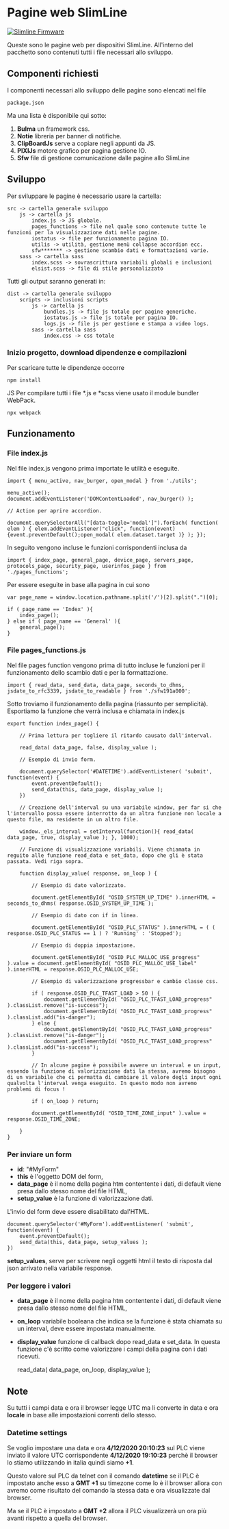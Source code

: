 # Pagine web SlimLine

[![Slimline Firmware](https://img.shields.io/badge/firmware-%3E%3Dsfw198d030-%23009933)](https://support.elsist.biz/note-di-rilascio-per-il-firmare-delle-cpu-swf198/)

Queste sono le pagine web per dispositivi SlimLine.
All'interno del pacchetto sono contenuti tutti i file necessari allo sviluppo.

## Componenti richiesti

I componenti necessari allo sviluppo delle pagine sono elencati nel file

	package.json

Ma una lista è disponibile qui sotto:

1. **Bulma** un framework css.
2. **Notie** libreria per banner di notifiche.
3. **ClipBoardJs** serve a copiare negli appunti da JS.
3. **PIXIJs** motore grafico per pagina gestione IO.
4. **Sfw** file di gestione comunicazione dalle pagine allo SlimLine

## Sviluppo

Per sviluppare le pagine è necessario usare la cartella:

	src -> cartella generale sviluppo
		js -> cartella js
			index.js -> JS globale.
			pages_functions -> file nel quale sono contenute tutte le funzioni per la visualizzazione dati nelle pagine.
			iostatus -> file per funzionamento pagina IO.
			utilis -> utilità, gestione menù collapse accordion ecc.
			sfw******* -> gestione scambio dati e formattazioni varie.
		sass -> cartella sass
			index.scss -> sovrascrittura variabili globali e inclusionì	
			elsist.scss -> file di stile personalizzato

Tutti gli output saranno generati in:

	dist -> cartella generale sviluppo
		scripts -> inclusioni scripts
			js -> cartella js
				bundles.js -> file js totale per pagine generiche.
				iostatus.js -> file js totale per pagina IO.
				logs.js -> file js per gestione e stampa a video logs.
			sass -> cartella sass
				index.css -> css totale
			
### Inizio progetto, download dipendenze e compilazioni

Per scaricare tutte le dipendenze occorre

	npm install

JS Per compilare tutti i file *.js e *scss viene usato il module bundler WebPack.

	npx webpack

## Funzionamento

### File index.js

Nel file index.js vengono prima importate le utilità e eseguite.

	import { menu_active, nav_burger, open_modal } from './utils';

	menu_active();
	document.addEventListener('DOMContentLoaded', nav_burger() );

	// Action per aprire accordion. 

	document.querySelectorAll("[data-toggle='modal']").forEach( function( elem ) { elem.addEventListener("click", function(event){event.preventDefault();open_modal( elem.dataset.target )} ); });

In seguito vengono incluse le funzioni corrispondenti inclusa da 

	import { index_page, general_page, device_page, servers_page, protocols_page, security_page, userinfos_page } from './pages_functions';

Per essere eseguite in base alla pagina in cui sono

	var page_name = window.location.pathname.split('/')[2].split(".")[0];

	if ( page_name == 'Index' ){
		index_page();
	} else if ( page_name == 'General' ){
		general_page();
	}

### File pages_functions.js

Nel file pages function vengono prima di tutto incluse le funzioni per il funzionamento dello scambio dati e per la formattazione.

	import { read_data, send_data, data_page, seconds_to_dhms, jsdate_to_rfc3339, jsdate_to_readable } from './sfw191a000';

Sotto troviamo il funzionamento della pagina (riassunto per semplicità).
Esportiamo la funzione che verrà inclusa e chiamata in index.js

	export function index_page() {

		// Prima lettura per togliere il ritardo causato dall'interval.

		read_data( data_page, false, display_value ); 

		// Esempio di invio form.

		document.querySelector('#DATETIME').addEventListener( 'submit', function(event) {
			event.preventDefault();
			send_data(this, data_page, display_value );
		})

		// Creazione dell'interval su una variabile window, per far si che l'intervallo possa essere interrotto da un altra funzione non locale a questo file, ma residente in un altro file.

		window._els_interval = setInterval(function(){ read_data( data_page, true, display_value ); }, 1000);

		// Funzione di visualizzazione variabili. Viene chiamata in reguito alle funzione read_data e set_data, dopo che gli è stata passata. Vedi riga sopra.

		function display_value( response, on_loop ) {

			// Esempio di dato valorizzato.

			document.getElementById( "OSID_SYSTEM_UP_TIME" ).innerHTML = seconds_to_dhms( response.OSID_SYSTEM_UP_TIME );

			// Esempio di dato con if in linea.

			document.getElementById( "OSID_PLC_STATUS" ).innerHTML = ( ( response.OSID_PLC_STATUS == 1 ) ? 'Running' : 'Stopped');

			// Esempio di doppia impostazione.

			document.getElementById( "OSID_PLC_MALLOC_USE_progress" ).value = document.getElementById( "OSID_PLC_MALLOC_USE_label" ).innerHTML = response.OSID_PLC_MALLOC_USE;

			// Esempio di valorizzazione progressbar e cambio classe css. 

			if ( response.OSID_PLC_TFAST_LOAD > 50 ) {
				document.getElementById( "OSID_PLC_TFAST_LOAD_progress" ).classList.remove("is-success");
				document.getElementById( "OSID_PLC_TFAST_LOAD_progress" ).classList.add("is-danger");
			} else {
				document.getElementById( "OSID_PLC_TFAST_LOAD_progress" ).classList.remove("is-danger");
				document.getElementById( "OSID_PLC_TFAST_LOAD_progress" ).classList.add("is-success");
			}

			// In alcune pagine è possibile avwere un interval e un input, essendo la funzione di valorizzazione dati la stessa, avremo bisogno di un variabile che ci permatta di cambiare il valore degli input ogni qualvolta l'interval venga eseguito. In questo modo non avremo problemi di focus ! 

			if ( on_loop ) return;

			document.getElementById( "OSID_TIME_ZONE_input" ).value = response.OSID_TIME_ZONE;

		}
	}

### Per inviare un form

- **id**: "#MyForm"
- **this** è l'oggetto DOM del form,
- **data_page** è il nome della pagina htm contentente i dati, di default viene presa dallo stesso nome del file HTML,
- **setup_value** è la funzione di valorizzazione dati.

L'invio del form deve essere disabilitato dal'HTML.

	document.querySelector('#MyForm').addEventListener( 'submit', function(event) {
		event.preventDefault();
		send_data(this, data_page, setup_values );
	})

**setup_values**, serve per scrivere negli oggetti html il testo di risposta dal json arrivato nella variabile response.

### Per leggere i valori

- **data_page** è il nome della pagina htm contentente i dati, di default viene presa dallo stesso nome del file HTML,
- **on_loop** variabile booleana che indica se la funzione è stata chiamata su un interval, deve essere impostata manualmente.
- **display_value** funzione di callback dopo read_data e set_data. In questa funzione c'è scritto come valorizzare i campi della pagina con i dati ricevuti.

	read_data( data_page, on_loop, display_value );

## Note

Su tutti i campi data e ora il browser legge UTC ma li converte in data e ora **locale** in base alle impostazioni correnti dello stesso.

### Datetime settings

Se voglio impostare una data e ora **4/12/2020 20:10:23** sul PLC viene inviato il valore UTC corrispondente **4/12/2020 19:10:23** perchè il browser lo stiamo utilizzando in italia quindi siamo **+1**.

Questo valore sul PLC da telnet con il comando **datetime** se il PLC è impostato anche esso a **GMT +1** su timezone come lo è il browser allora con avremo come risultato del comando la stessa data e ora visualizzate dal browser.

Ma se il PLC è impostato a **GMT +2** allora il PLC visualizzerà un ora più avanti rispetto a quella del browser.